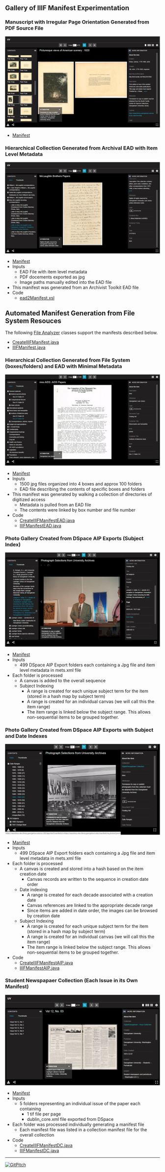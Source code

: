 ## Gallery of IIIF Manifest Experimentation

### Manuscript with Irregular Page Orientation Generated from PDF Source File
![screenshot](screenshots/loris2gen.png)

- [Manifest](burst1.json)

### Hierarchical Collection Generated from Archival EAD with Item Level Metadata

![screenshot](screenshots/ead.png)

- [Manifest](ead.json)
- Inputs 
  - EAD File with item level metadata
  - PDF docements exported as jpg
  - Image paths manually edited into the EAD file
- This manifest was generated from an Archivist Toolkit EAD file 
- Code 
  - [ead2Manifest.xsl](eadConv/ead2Manifest.xsl)

## Automated Manifest Generation from File System Resouces

The following [File Analyzer](https://github.com/Georgetown-University-Libraries/File-Analyzer/wiki) classes support the manifests described below.
- [CreateIIIFManifest.java](https://github.com/Georgetown-University-Libraries/File-Analyzer/blob/iiif/demo/src/main/edu/georgetown/library/fileAnalyzer/filetest/CreateIIIFManifest.java)
- [IIIFManifest.java](https://github.com/Georgetown-University-Libraries/File-Analyzer/blob/iiif/demo/src/main/edu/georgetown/library/fileAnalyzer/filetest/IIIFManifest.java)

### Hierarchical Collection Generated from File System (boxes/folders) and EAD with Minimal Metadata
![screenshot](screenshots/ead2.png)

- [Manifest](ead2.json)
- Inputs
  - 1500 jpg files organized into 4 boxes and approx 100 folders
  - EAD file describing the contents of specific boxes and folders
- This manifest was generated by walking a collection of directories of digitized access
  - Metadata is pulled from an EAD file
  - The contents were linked by box number and file number
- Code
  - [CreateIIIFManifestEAD.java](https://github.com/Georgetown-University-Libraries/File-Analyzer/blob/iiif/demo/src/main/edu/georgetown/library/fileAnalyzer/filetest/CreateIIIFManifestEAD.java)
  - [IIIFManifestEAD.java](https://github.com/Georgetown-University-Libraries/File-Analyzer/blob/iiif/demo/src/main/edu/georgetown/library/fileAnalyzer/filetest/IIIFManifestEAD.java)


### Photo Gallery Created from DSpace AIP Exports (Subject Index)
![screenshot](screenshots/ua_photos.png)

-  [Manifest](ua_photos.json)
- Inputs
  - 499 DSpace AIP Export folders each containing a Jpg file and item level metadata in mets.xml file
- Each folder is processed
  - A canvas is added to the overall sequence
  - Subject Indexing
    - A range is created for each unique subject term for the item (stored in a hash map by subject term)
    - A range is created for an individual canvas (we will call this the item range)
    - The item range is linked below the subject range.  This allows non-sequential items to be grouped together.

### Photo Gallery Created from DSpace AIP Exports with Subject and Date Indexes
![screenshot](screenshots/ua_photos2.png)

- [Manifest](ua_photos2.json)
- Inputs
  - 499 DSpace AIP Export folders each containing a Jpg file and item level metadata in mets.xml file
- Each folder is processed
  - A canvas is created and stored into a hash based on the item creation date
    - Canvas records are written to the sequence in creation date order  
  - Date indexing
    - A range is created for each decade associated with a creation date
    - Canvas references are linked to the appropriate decade range
    - Since items are added in date order, the images can be browsed by creation date
  - Subject Indexing
    - A range is created for each unique subject term for the item (stored in a hash map by subject term)
    - A range is created for an individual canvas (we will call this the item range)
    - The item range is linked below the subject range.  This allows non-sequential items to be grouped together.
- Code
  - [CreateIIIFManifestAIP.java](https://github.com/Georgetown-University-Libraries/File-Analyzer/blob/iiif/demo/src/main/edu/georgetown/library/fileAnalyzer/filetest/CreateIIIFManifestAIP.java)
  - [IIIFManifestAIP.java](https://github.com/Georgetown-University-Libraries/File-Analyzer/blob/iiif/demo/src/main/edu/georgetown/library/fileAnalyzer/filetest/IIIFManifestAIP.java) 

### Student Newspapaer Collection (Each Issue in its Own Manifest)
![screenshot](screenshots/hoya.png)

- [Manifest](hoyacoll.json)
- Inputs
  - 5 folders representing an individual issue of the paper each containing
    - 1 tif file per page
    - dublin_core.xml file exported from DSpace
- Each folder was processed individually generating a manifest file
  - Each manifest file was listed in a collection manifest file for the overall collection
- Code
  - [CreateIIIFManifestDC.java](https://github.com/Georgetown-University-Libraries/File-Analyzer/blob/iiif/demo/src/main/edu/georgetown/library/fileAnalyzer/filetest/CreateIIIFManifestDC.java)
  - [IIIFManifestDC.java](https://github.com/Georgetown-University-Libraries/File-Analyzer/blob/iiif/demo/src/main/edu/georgetown/library/fileAnalyzer/filetest/IIIFManifestDC.java) 

---
[![GitPitch](https://gitpitch.com/assets/badge.svg)](https://gitpitch.com/Georgetown-University-Libraries/testManifests)
  